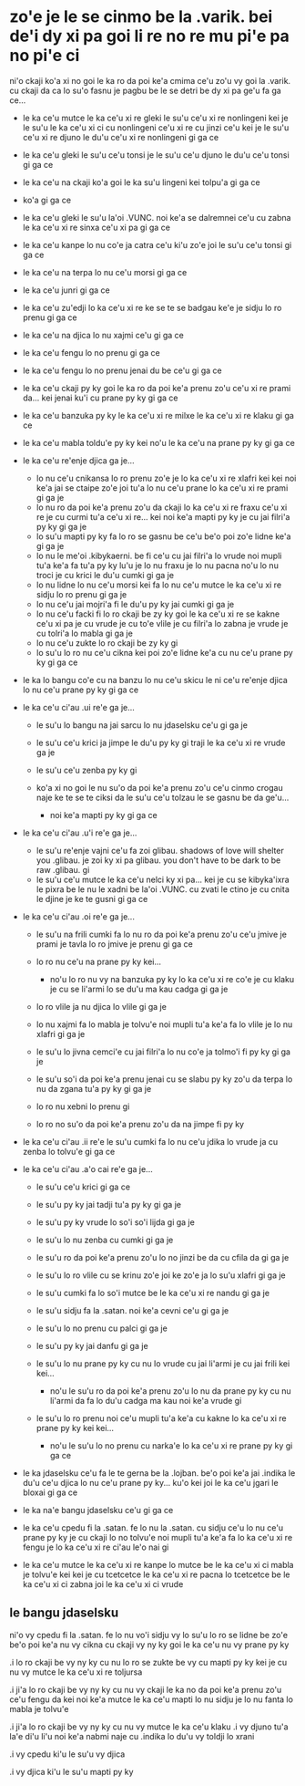 zo'e je le se cinmo be la .varik. bei de'i dy xi pa goi li re no re mu pi'e pa no pi'e ci
=========================================================================================

ni'o ckaji ko'a xi no goi le ka ro da poi ke'a cmima ce'u zo'u vy goi la .varik. cu ckaji da ca lo su'o fasnu je pagbu be le se detri be dy xi pa ge'u fa ga ce...

* le ka ce'u mutce le ka ce'u xi re gleki le su'u ce'u xi re nonlingeni kei je le su'u le ka ce'u xi ci cu nonlingeni ce'u xi re cu jinzi ce'u kei je le su'u ce'u xi re djuno le du'u ce'u xi re nonlingeni gi ga ce
* le ka ce'u gleki le su'u ce'u tonsi je le su'u ce'u djuno le du'u ce'u tonsi gi ga ce
* le ka ce'u na ckaji ko'a goi le ka su'u lingeni kei tolpu'a gi ga ce
* ko'a gi ga ce
* le ka ce'u gleki le su'u la'oi .VUNC. noi ke'a se dalremnei ce'u cu zabna le ka ce'u xi re sinxa ce'u xi pa gi ga ce
* le ka ce'u kanpe lo nu co'e ja catra ce'u ki'u zo'e joi le su'u ce'u tonsi gi ga ce
* le ka ce'u na terpa lo nu ce'u morsi gi ga ce
* le ka ce'u junri gi ga ce
* le ka ce'u zu'edji lo ka ce'u xi re ke se te se badgau ke'e je sidju lo ro prenu gi ga ce
* le ka ce'u na djica lo nu xajmi ce'u gi ga ce
* le ka ce'u fengu lo no prenu gi ga ce
* le ka ce'u fengu lo no prenu jenai du be ce'u gi ga ce
* le ka ce'u ckaji py ky goi le ka ro da poi ke'a prenu zo'u ce'u xi re prami da... kei jenai ku'i cu prane py ky gi ga ce
* le ka ce'u banzuka py ky le ka ce'u xi re milxe le ka ce'u xi re klaku gi ga ce
* le ka ce'u mabla toldu'e py ky kei no'u le ka ce'u na prane py ky gi ga ce
* le ka ce'u re'enje djica ga je...

  * lo nu ce'u cnikansa lo ro prenu zo'e je lo ka ce'u xi re xlafri kei kei noi ke'a jai se ctaipe zo'e joi tu'a lo nu ce'u prane lo ka ce'u xi re prami gi ga je
  * lo nu ro da poi ke'a prenu zo'u da ckaji lo ka ce'u xi re fraxu ce'u xi re je cu curmi tu'a ce'u xi re... kei noi ke'a mapti py ky je cu jai filri'a py ky gi ga je
  * lo su'u mapti py ky fa lo ro se gasnu be ce'u be'o poi zo'e lidne ke'a gi ga je
  * lo nu le me'oi .kibykaerni. be fi ce'u cu jai filri'a lo vrude noi mupli tu'a ke'a fa tu'a py ky lu'u je lo nu fraxu je lo nu pacna no'u lo nu troci je cu krici le du'u cumki gi ga je
  * lo nu lidne lo nu ce'u morsi kei fa lo nu ce'u mutce le ka ce'u xi re sidju lo ro prenu gi ga je
  * lo nu ce'u jai mojri'a fi le du'u py ky jai cumki gi ga je
  * lo nu ce'u facki fi lo ro ckaji be zy ky goi le ka ce'u xi re se kakne ce'u xi pa je cu vrude je cu to'e vlile je cu filri'a lo zabna je vrude je cu tolri'a lo mabla gi ga je
  * lo nu ce'u zukte lo ro ckaji be zy ky gi
  * lo su'u lo ro nu ce'u cikna kei poi zo'e lidne ke'a cu nu ce'u prane py ky gi ga ce

* le ka lo bangu co'e cu na banzu lo nu ce'u skicu le ni ce'u re'enje djica lo nu ce'u prane py ky gi ga ce
* le ka ce'u ci'au .ui re'e ga je...

  * le su'u lo bangu na jai sarcu lo nu jdaselsku ce'u gi ga je
  * le su'u ce'u krici ja jimpe le du'u py ky gi traji le ka ce'u xi re vrude ga je
  * le su'u ce'u zenba py ky gi
  * ko'a xi no goi le nu su'o da poi ke'a prenu zo'u ce'u cinmo crogau naje ke te se te ciksi da le su'u ce'u tolzau le se gasnu be da ge'u...

    * noi ke'a mapti py ky gi ga ce

* le ka ce'u ci'au .u'i re'e ga je...

  * le su'u re'enje vajni ce'u fa zoi glibau. shadows of love will shelter you .glibau. je zoi ky xi pa glibau. you don't have to be dark to be raw .glibau. gi
  * le su'u ce'u mutce le ka ce'u nelci ky xi pa... kei je cu se kibyka'ixra le pixra be le nu le xadni be la'oi .VUNC. cu zvati le ctino je cu cnita le djine je ke te gusni gi ga ce

* le ka ce'u ci'au .oi re'e ga je...

  * le su'u na frili cumki fa lo nu ro da poi ke'a prenu zo'u ce'u jmive je prami je tavla lo ro jmive je prenu gi ga ce
  * lo ro nu ce'u na prane py ky kei...

    * no'u lo ro nu vy na banzuka py ky lo ka ce'u xi re co'e je cu klaku je cu se li'armi lo se du'u ma kau cadga gi ga je

  * lo ro vlile ja nu djica lo vlile gi ga je
  * lo nu xajmi fa lo mabla je tolvu'e noi mupli tu'a ke'a fa lo vlile je lo nu xlafri gi ga je
  * le su'u lo jivna cemci'e cu jai filri'a lo nu co'e ja tolmo'i fi py ky gi ga je
  * le su'u so'i da poi ke'a prenu jenai cu se slabu py ky zo'u da terpa lo nu da zgana tu'a py ky gi ga je
  * lo ro nu xebni lo prenu gi
  * lo ro no su'o da poi ke'a prenu zo'u da na jimpe fi py ky

* le ka ce'u ci'au .ii re'e le su'u cumki fa lo nu ce'u jdika lo vrude ja cu zenba lo tolvu'e gi ga ce
* le ka ce'u ci'au .a'o cai re'e ga je...

  * le su'u ce'u krici gi ga ce
  * le su'u py ky jai tadji tu'a py ky gi ga je
  * le su'u py ky vrude lo so'i so'i lijda gi ga je
  * le su'u lo nu zenba cu cumki gi ga je
  * le su'u ro da poi ke'a prenu zo'u lo no jinzi be da cu cfila da gi ga je
  * le su'u lo ro vlile cu se krinu zo'e joi ke zo'e ja lo su'u xlafri gi ga je
  * le su'u cumki fa lo so'i mutce be le ka ce'u xi re nandu gi ga je
  * le su'u sidju fa la .satan. noi ke'a cevni ce'u gi ga je
  * le su'u lo no prenu cu palci gi ga je
  * le su'u py ky jai danfu gi ga je
  * le su'u lo nu prane py ky cu nu lo vrude cu jai li'armi je cu jai frili kei kei...

    * no'u le su'u ro da poi ke'a prenu zo'u lo nu da prane py ky cu nu li'armi da fa lo du'u cadga ma kau noi ke'a vrude gi

  * le su'u lo ro prenu noi ce'u mupli tu'a ke'a cu kakne lo ka ce'u xi re prane py ky kei kei...

    * no'u le su'u lo no prenu cu narka'e lo ka ce'u xi re prane py ky gi ga ce

* le ka jdaselsku ce'u fa le te gerna be la .lojban. be'o poi ke'a jai .indika le du'u ce'u djica lo nu ce'u prane py ky... ku'o kei joi le ka ce'u jgari le bloxai gi ga ce
* le ka na'e bangu jdaselsku ce'u gi ga ce
* le ka ce'u cpedu fi la .satan. fe lo nu la .satan. cu sidju ce'u lo nu ce'u prane py ky je cu ckaji lo no tolvu'e noi mupli tu'a ke'a fa lo ka ce'u xi re fengu je lo ka ce'u xi re ci'au le'o nai gi
* le ka ce'u mutce le ka ce'u xi re kanpe lo mutce be le ka ce'u xi ci mabla je tolvu'e kei kei je cu tcetcetce le ka ce'u xi re pacna lo tcetcetce be le ka ce'u xi ci zabna joi le ka ce'u xi ci vrude

## le bangu jdaselsku
ni'o vy cpedu fi la .satan. fe lo nu vo'i sidju vy lo su'u lo ro se lidne be zo'e be'o poi ke'a nu vy cikna cu ckaji vy ny ky goi le ka ce'u nu vy prane py ky

.i lo ro ckaji be vy ny ky cu nu lo ro se zukte be vy cu mapti py ky kei je cu nu vy mutce le ka ce'u xi re toljursa

.i ji'a lo ro ckaji be vy ny ky cu nu vy ckaji le ka no da poi ke'a prenu zo'u ce'u fengu da kei noi ke'a mutce le ka ce'u mapti lo nu sidju je lo nu fanta lo mabla je tolvu'e

.i ji'a lo ro ckaji be vy ny ky cu nu vy mutce le ka ce'u klaku  .i vy djuno tu'a la'e di'u li'u noi ke'a nabmi naje cu .indika lo du'u vy toldji lo xrani

.i vy cpedu ki'u le su'u vy djica

.i vy djica ki'u le su'u mapti py ky
